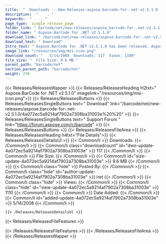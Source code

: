 ```yaml
---
title:  "  Downloads ---New-Releases-aspose.barcode-for-.net-v2.5.1.0 . " 
description:  "    . " 
keywords:  "    . " 
page_type:  single_release_page
folder_link: " barcode/net/new-releases/aspose.barcode-for-.net-v2.5.1.0/"
folder_name: " Aspose.BarCode for .NET v2.5.1.0"
download_link: " /barcode/net/new-releases/aspose.barcode-for-.net-v2.5.1.0/4a072ec5a9214af7902a7308ba31003e"
download_text: " Download"
Intro_text: " Aspose.BarCode for .NET v2.5.1.0 has been released. Aspose.BarCode is an All-In-..."
image_link: "/resources/img/msi-icon.png"
download_count: "   5/14/2008  Downloads: 117  Views: 1109"
file_size: "  File Size: 9.6 MB "
parent_path: "barcode/net"
section_parent_path: "barcode/net"
weight: 270 
---
```


{{< Releases/ReleasesWapper >}}
  {{< Releases/ReleasesHeading H2txt=" Aspose.BarCode for .NET v2.5.1.0" imagelink="/resources/img/msi-icon.png">}}
  {{< Releases/ReleasesButtons >}}
    {{< Releases/ReleasesSingleButtons text=" Download" link="/barcode/net/new-releases/aspose.barcode-for-.net-v2.5.1.0/4a072ec5a9214af7902a7308ba31003e%20%20" >}}
    {{< Releases/ReleasesSingleButtons text=" Support Forum " link="https://forum.aspose.com/c/barcode" >}}
  {{< Releases/ReleasesButtons >}}
  {{< Releases/ReleasesFileArea >}}
    {{< Releases/ReleasesHeading h4txt="File Details">}}
    {{< Releases/ReleasesDetailsUl >}}
            {{< Common/li  >}} Downloads: {{< /Common/li >}} 
      {{< Common/li class="downloadcount" id="dwn-update-4a072ec5a9214af7902a7308ba31003e" >}} 117 {{< /Common/li >}} 
      {{< Common/li  >}} File Size: {{< /Common/li >}} 
      {{< Common/li id="size-update-4a072ec5a9214af7902a7308ba31003e" >}} 9.6 MB {{< /Common/li >}} 
      {{< Common/li  class="hide" >}} Posted By: {{< /Common/li >}} 
      {{< Common/li class="hide" id="author-update-4a072ec5a9214af7902a7308ba31003e" >}} iret {{< /Common/li >}} 
      {{< Common/li class="hide"  >}} Views: {{< /Common/li >}} 
      {{< Common/li class="hide" id="view-update-4a072ec5a9214af7902a7308ba31003e" >}} 1110 {{< /Common/li >}} 
      {{< Common/li  >}} Date Added: {{< /Common/li >}} 
      {{< Common/li id="added-update-4a072ec5a9214af7902a7308ba31003e" >}} 5/14/2008 {{< /Common/li >}} 

    {{< /Releases/ReleasesDetailsUl >}}

  {{< Releases/ReleasesFileFeatures >}}
      
  {{< /Releases/ReleasesFileFeatures >}}
 {{< /Releases/ReleasesFileArea >}}
{{< /Releases/ReleasesWapper >}}


